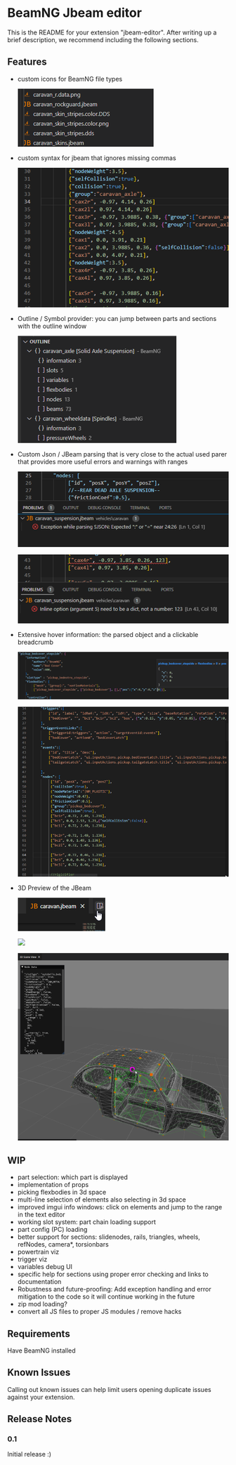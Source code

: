 # BeamNG Jbeam editor

This is the README for your extension "jbeam-editor". After writing up a brief description, we recommend including the following sections.

## Features

* custom icons for BeamNG file types

  ![Custom file icons](assets/fileIcons.png)

* custom syntax for jbeam that ignores missing commas

  ![Missing commas](assets/missingCommas.png)

* Outline / Symbol provider: you can jump between parts and sections with the outline window

  ![Outline working](assets/outline.png)

* Custom Json / JBeam parsing that is very close to the actual used parer that provides more useful errors and warnings with ranges

  ![JSon errors](assets/errJson.png)

  ![JBeam errors](assets/errJBeam.png)

* Extensive hover information: the parsed object and a clickable breadcrumb

  ![Hover](assets/hover.png)

  ![Hover](assets/hoverBreadcrumbs.gif)

* 3D Preview of the JBeam

  ![](assets/previewButton.png)

  ![](assets/threedViewer.gif)

  ![](assets/meshSupport.png)
  


## WIP

* part selection: which part is displayed
* implementation of props
* picking flexbodies in 3d space
* multi-line selection of elements also selecting in 3d space
* improved imgui info windows: click on elements and jump to the range in the text editor
* working slot system: part chain loading support
* part config (PC) loading
* better support for sections: slidenodes, rails, triangles, wheels, refNodes, camera*, torsionbars
* powertrain viz
* trigger viz
* variables debug UI
* specific help for sections using proper error checking and links to documentation
* Robustness and future-proofing: Add exception handling and error mitigation to the code so it will continue working in the future
* zip mod loading?
* convert all JS files to proper JS modules / remove hacks

## Requirements

Have BeamNG installed

## Known Issues

Calling out known issues can help limit users opening duplicate issues against your extension.

## Release Notes

### 0.1

Initial release :)
